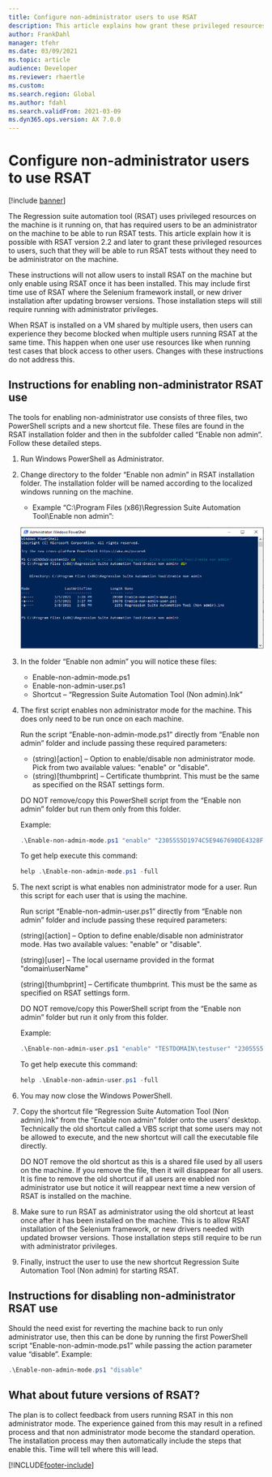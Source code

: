 ```yaml
---
title: Configure non-administrator users to use RSAT
description: This article explains how grant these privileged resources to users in RSAT version 2.2 and later.
author: FrankDahl
manager: tfehr
ms.date: 03/09/2021
ms.topic: article
audience: Developer
ms.reviewer: rhaertle
ms.custom:
ms.search.region: Global
ms.author: fdahl
ms.search.validFrom: 2021-03-09
ms.dyn365.ops.version: AX 7.0.0
---
```


# Configure non-administrator users to use RSAT

[!include [banner](../../includes/banner.md)]

The Regression suite automation tool (RSAT) uses privileged resources on the machine is it running on, that has required users to be an administrator on the machine to be able to run RSAT tests. This article explain how it is possible with RSAT version 2.2 and later to grant these privileged resources to users, such that they will be able to run RSAT tests without they need to be administrator on the machine.

These instructions will not allow users to install RSAT on the machine but only enable using RSAT once it has been installed. This may include first time use of RSAT where the Selenium framework install, or new driver installation after updating browser versions. Those installation steps will still require running with administrator privileges.

When RSAT is installed on a VM shared by multiple users, then users can experience they become blocked when multiple users running RSAT at the same time. This happen when one user use resources like when running test cases that block access to other users. Changes with these instructions do not address this.

## Instructions for enabling non-administrator RSAT use

The tools for enabling non-administrator use consists of three files, two PowerShell scripts and a new shortcut file. These files are found in the RSAT installation folder and then in the subfolder called “Enable non admin”. Follow these detailed steps.

1. Run Windows PowerShell as Administrator.
2. Change directory to the folder “Enable non admin” in RSAT installation folder. The installation folder will be named according to the localized windows running on the machine.

    + Example “C:\Program Files (x86)\Regression Suite Automation Tool\Enable non admin”:

    ![List of files in PowerShell](media/config-file-list.png)

3. In the folder “Enable non admin” you will notice these files:

    + Enable-non-admin-mode.ps1
    + Enable-non-admin-user.ps1
    + Shortcut – “Regression Suite Automation Tool (Non admin).lnk”

4. The first script enables non administrator mode for the machine. This does only need to be run once on each machine.

    Run the script “Enable-non-admin-mode.ps1” directly from “Enable non admin” folder and include passing these required parameters:

    + (string)[action] – Option to enable/disable non administrator mode. Pick from two available values: "enable" or "disable".
    + (string)[thumbprint] – Certificate thumbprint. This must be the same as specified on the RSAT settings form.

    DO NOT remove/copy this PowerShell script from the “Enable non admin” folder but run them only from this folder.

    Example:

    ```powershell
    .\Enable-non-admin-mode.ps1 "enable" "23055S5D1974C5E9467690DE4328FA6AC533632D"
    ```

    To get help execute this command:

    ```powershell
    help .\Enable-non-admin-mode.ps1 -full
    ```

5. The next script is what enables non administrator mode for a user. Run this script for each user that is using the machine.

    Run script “Enable-non-admin-user.ps1” directly from “Enable non admin” folder and include passing these required parameters:

    (string)[action] – Option to define enable/disable non administrator mode. Has two available values: "enable" or "disable".

    (string)[user] – The local username provided in the format "domain\userName"

    (string)[thumbprint] – Certificate thumbprint. This must be the same as specified on RSAT settings form.

    DO NOT remove/copy this PowerShell script from the “Enable non admin” folder but run it only from this folder.

    Example:

    ```powershell
    .\Enable-non-admin-user.ps1 "enable" "TESTDOMAIN\testuser" "23055S5D1974C5E9467690DE4328FA6AC533632D"
    ```

    To get help execute this command:

    ```powershell
    help .\Enable-non-admin-user.ps1 -full
    ```

6. You may now close the Windows PowerShell.

7. Copy the shortcut file “Regression Suite Automation Tool (Non admin).lnk” from the “Enable non admin” folder onto the users’ desktop. Technically the old shortcut called a VBS script that some users may not be allowed to execute, and the new shortcut will call the executable file directly.

    DO NOT remove the old shortcut as this is a shared file used by all users on the machine. If you remove the file, then it will disappear for all users. It is fine to remove the old shortcut if all users are enabled non administrator use but notice it will reappear next time a new version of RSAT is installed on the machine.

8. Make sure to run RSAT as administrator using the old shortcut at least once after it has been installed on the machine. This is to allow RSAT installation of the Selenium framework, or new drivers needed with updated browser versions. Those installation steps still require to be run with administrator privileges.

9. Finally, instruct the user to use the new shortcut Regression Suite Automation Tool (Non admin) for starting RSAT.

## Instructions for disabling non-administrator RSAT use

Should the need exist for reverting the machine back to run only administrator use, then this can be done by running the first PowerShell script “Enable-non-admin-mode.ps1” while passing the action parameter value “disable”.
Example:

```powershell
.\Enable-non-admin-mode.ps1 "disable"
```

## What about future versions of RSAT?

The plan is to collect feedback from users running RSAT in this non administrator mode. The experience gained from this may result in a refined process and that non administrator mode become the standard operation. The installation process may then automatically include the steps that enable this. Time will tell where this will lead.

[!INCLUDE[footer-include](../../../../includes/footer-banner.md)]
